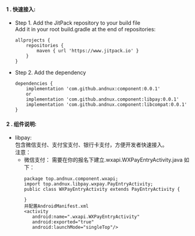 #### 1 . 快速接入:
- Step 1. Add the JitPack repository to your build file <br>
Add it in your root build.gradle at the end of repositories:
    ```
    allprojects {
        repositories {
            maven { url 'https://www.jitpack.io' }
        }
    }
    ```
- Step 2. Add the dependency
    ```
    dependencies {
        implementation 'com.github.andnux:component:0.0.1'
        or
        implementation 'com.github.andnux.component:libpay:0.0.1'
        implementation 'com.github.andnux.component:libcompat:0.0.1'
    }
    ```
#### 2 . 组件说明:
- libpay:<br>
包含微信支付、支付宝支付、银行卡支付，方便开发者快速接入。<br>
注意：<br>
    - 微信支付：
        需要在你的报名下建立.wxapi.WXPayEntryActivity.java 如下：
         ```
         package top.andnux.component.wxapi; 
         import top.andnux.libpay.wxpay.PayEntryActivity;
         public class WXPayEntryActivity extends PayEntryActivity {
         
         }
         并配置AndroidManifest.xml
         <activity
            android:name=".wxapi.WXPayEntryActivity"
            android:exported="true"
            android:launchMode="singleTop"/>
         ```

